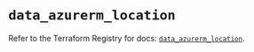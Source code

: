# `data_azurerm_location`

Refer to the Terraform Registry for docs: [`data_azurerm_location`](https://registry.terraform.io/providers/hashicorp/azurerm/3.116.0/docs/data-sources/location).
